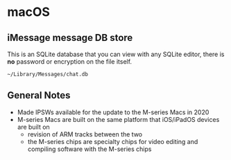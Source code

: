 # macOS
## iMessage message DB store
This is an SQLite database that you can view with any SQLite editor, there is **no** password or encryption on the file itself.
```
~/Library/Messages/chat.db
```

## General Notes
- Made IPSWs available for the update to the M-series Macs in 2020
- M-series Macs are built on the same platform that iOS/iPadOS devices are built on 
   - revision of ARM tracks between the two
   - the M-series chips are specialty chips for video editing and compiling software with the M-series chips